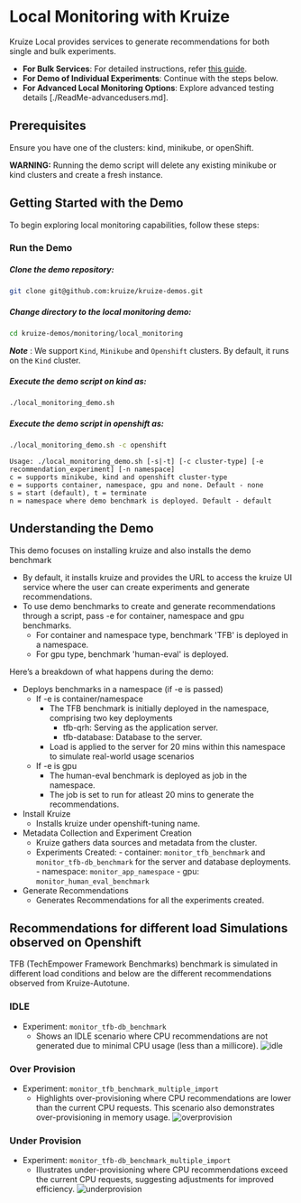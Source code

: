 # Local Monitoring with Kruize

Kruize Local provides services to generate recommendations for both single and bulk experiments.

- **For Bulk Services**: For detailed instructions, refer [this guide](https://github.com/kruize/kruize-demos/tree/main/monitoring/local_monitoring/bulk_demo/README.md).
- **For Demo of Individual Experiments**: Continue with the steps below.
- **For Advanced Local Monitoring Options**: Explore advanced testing details [./ReadMe-advancedusers.md].

## Prerequisites
Ensure you have one of the clusters: kind, minikube, or openShift.

**WARNING:** Running the demo script will delete any existing minikube or kind clusters and create a fresh instance.

## Getting Started with the Demo

To begin exploring local monitoring capabilities, follow these steps:

### Run the Demo

##### Clone the demo repository:
```sh
git clone git@github.com:kruize/kruize-demos.git
```
##### Change directory to the local monitoring demo:
```sh
cd kruize-demos/monitoring/local_monitoring
```
***Note*** : We support `Kind`, `Minikube` and `Openshift` clusters.
By default, it runs on the `Kind` cluster.

##### Execute the demo script on kind as: 
```sh
./local_monitoring_demo.sh
```
##### Execute the demo script in openshift as: 
```sh
./local_monitoring_demo.sh -c openshift
```

```
Usage: ./local_monitoring_demo.sh [-s|-t] [-c cluster-type] [-e recommendation_experiment] [-n namespace]
c = supports minikube, kind and openshift cluster-type
e = supports container, namespace, gpu and none. Default - none
s = start (default), t = terminate
n = namespace where demo benchmark is deployed. Default - default
```

## Understanding the Demo

This demo focuses on installing kruize and also installs the demo benchmark
- By default, it installs kruize and provides the URL to access the kruize UI service where the user can create experiments and generate recommendations.
- To use demo benchmarks to create and generate recommendations through a script, pass -e for container, namespace and gpu benchmarks.
    - For container and namespace type, benchmark 'TFB' is deployed in a namespace.
    - For gpu type, benchmark 'human-eval' is deployed.

Here’s a breakdown of what happens during the demo:

- Deploys benchmarks in a namespace (if -e is passed)
    - If -e is container/namespace
        - The TFB benchmark is initially deployed in the namespace, comprising two key deployments
          - tfb-qrh: Serving as the application server.
          - tfb-database: Database to the server.
        - Load is applied to the server for 20 mins within this namespace to simulate real-world usage scenarios
    - If -e is gpu
        - The human-eval benchmark is deployed as job in the namespace.
        - The job is set to run for atleast 20 mins to generate the recommendations.
- Install Kruize
  - Installs kruize under openshift-tuning name.
- Metadata Collection and Experiment Creation
  - Kruize gathers data sources and metadata from the cluster.
  - Experiments Created:
        - container: `monitor_tfb_benchmark` and `monitor_tfb-db_benchmark` for the server and database deployments.
        - namespace: `monitor_app_namespace`
        - gpu: `monitor_human_eval_benchmark`
- Generate Recommendations
  - Generates Recommendations for all the experiments created.

## Recommendations for different load Simulations observed on Openshift

TFB (TechEmpower Framework Benchmarks) benchmark is simulated in different load conditions and below are the different recommendations observed from Kruize-Autotune.

### IDLE 
- Experiment: `monitor_tfb-db_benchmark`
  - Shows an IDLE scenario where CPU recommendations are not generated due to minimal CPU usage (less than a millicore).
  ![idle](https://github.com/kusumachalasani/autotune-demo/assets/17760990/9e1505ca-6c75-4da7-a154-3c6ed3adf3ed)
### Over Provision
- Experiment: `monitor_tfb_benchmark_multiple_import`
  - Highlights over-provisioning where CPU recommendations are lower than the current CPU requests. This scenario also demonstrates over-provisioning in memory usage.
  ![overprovision](https://github.com/kusumachalasani/autotune-demo/assets/17760990/9aac1d35-0e4b-44c6-b358-5eaf00c2852d)
### Under Provision
- Experiment: `monitor_tfb-db_benchmark_multiple_import`
  - Illustrates under-provisioning where CPU recommendations exceed the current CPU requests, suggesting adjustments for improved efficiency.
  ![underprovision](https://github.com/kusumachalasani/autotune-demo/assets/17760990/9005a59d-db4c-41b4-b170-90adf0fafff0)

